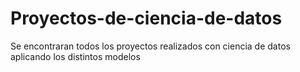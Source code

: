 # Proyectos-de-ciencia-de-datos
Se encontraran todos los proyectos realizados con ciencia de datos aplicando los distintos modelos
